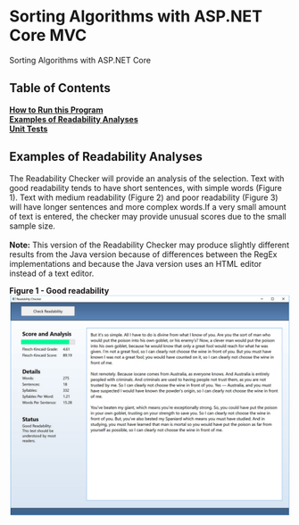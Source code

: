 # Sorting Algorithms with ASP.NET Core MVC
Sorting Algorithms with ASP.NET Core

## Table of Contents
**[How to Run this Program](#how-to-run-this-program)**  
**[Examples of Readability Analyses](#examples-of-readability-analyses)**<br /> 
**[Unit Tests](#unit-tests)**<br /> 

## Examples of Readability Analyses
The Readability Checker will provide an analysis of the selection. Text with good readability tends to have short sentences, with simple words (Figure 1). Text with medium readability (Figure 2) and poor readability (Figure 3) will have longer sentences and more complex words.If a very small amount of text is entered, the checker may provide unusual scores due to the small sample size.<br /><br />
**Note:** This version of the Readability Checker may produce slightly different results from the Java version because of differences between the RegEx implementations and because the Java version uses an HTML editor instead of a text editor.


**Figure 1 - Good readability**
![Good readability](https://github.com/mikeuf/readability-checker-with-cs/blob/master/screenshots/good-readability.jpg "Good readability")
